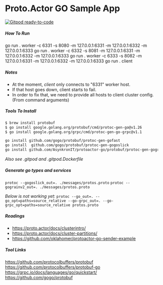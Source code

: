 # Proto.Actor GO Sample App
[![Gitpod ready-to-code](https://img.shields.io/badge/Gitpod-ready--to--code-908a85?logo=gitpod)](https://gitpod.io/#https://github.com/polarbit/protoacto-go-sample)

##### How To Run
go run . worker -c 6331 -s 8080 -m 127.0.0.1:6331 -m 127.0.0.1:6332 -m 127.0.0.1:6333 
go run . worker -c 6332 -s 8081 -m 127.0.0.1:6331 -m 127.0.0.1:6332 -m 127.0.0.1:6333 
go run . worker -c 6333 -s 8082 -m 127.0.0.1:6331 -m 127.0.0.1:6332 -m 127.0.0.1:6333 
go run . client

##### Notes
- At the moment, *client* only connects to "6331" worker host.
- If that host goes down, client starts to fail.
- In order to fix that, we need to provide all hosts to client cluster config. (From command arguments) 


##### Tools To Install

```bash
$ brew install protobuf
$ go install google.golang.org/protobuf/cmd/protoc-gen-go@v1.26
$ go install google.golang.org/grpc/cmd/protoc-gen-go-grpc@v1.1

go install github.com/gogo/protobuf/protoc-gen-gofast
go install  github.com/gogo/protobuf/protoc-gen-gogoslick
go install github.com/AsynkronIT/protoactor-go/protobuf/protoc-gen-gograinv2@dev
```
*Also see .gitpod and .gitpod.Dockerfile*

##### Generate go types and services
`protoc --gogoslick_out=. ./messages/protos.proto`
`protoc --gograinv2_out=. ./messages/protos.proto`

*Below is not working yet*:
`protoc --go_out=. --go_opt=paths=source_relative --go-grpc_out=. --go-grpc_opt=paths=source_relative protos.proto`

##### Readings
- https://proto.actor/docs/clusterintro/
- https://proto.actor/docs/cluster-partitions/
- https://github.com/oklahomer/protoactor-go-sender-example


##### Tool Links
https://github.com/protocolbuffers/protobuf
https://github.com/protocolbuffers/protobuf-go
https://grpc.io/docs/languages/go/quickstart/
https://github.com/gogo/protobuf